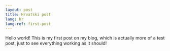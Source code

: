```yaml
---
layout: post
title: Hrvatski post
lang: hr
lang-ref: first-post
---
```


Hello world! This is my first post on my blog, which is actually more of a test post, just to see everything working as it should!
